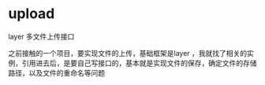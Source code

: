 # upload
layer 多文件上传接口

之前接触的一个项目，要实现文件的上传，基础框架是layer ，我就找了相关的实例，引用进去后，是要自己写接口的，基本就是实现文件的保存，确定文件的存储路径，以及文件的重命名等问题
